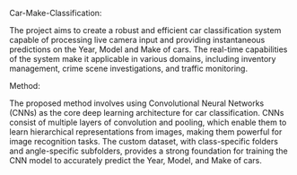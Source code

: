 Car-Make-Classification:

The project aims to create a robust and efficient car classification system capable of processing live camera input and providing instantaneous predictions on the Year, Model and Make of cars. The real-time capabilities of the system make it applicable in various domains, including inventory management, crime scene investigations, and traffic monitoring.

Method:

The proposed method involves using Convolutional Neural Networks (CNNs) as the core deep learning architecture for car classification. CNNs consist of multiple layers of convolution and pooling, which enable them to learn hierarchical representations from images, making them powerful for image recognition tasks. The custom dataset, with class-specific folders and angle-specific subfolders, provides a strong foundation for training the CNN model to accurately predict the Year, Model, and Make of cars.
